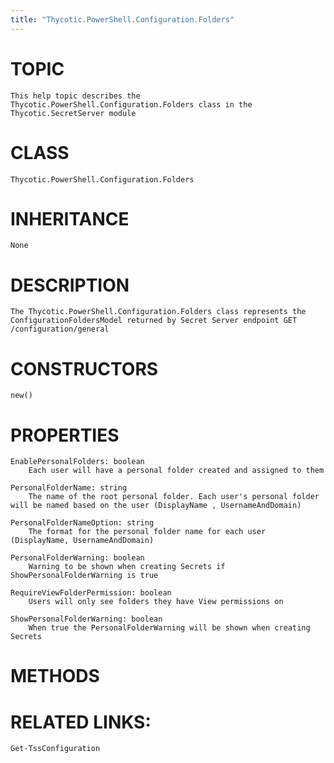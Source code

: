 ```yaml
---
title: "Thycotic.PowerShell.Configuration.Folders"
---
```


# TOPIC
    This help topic describes the Thycotic.PowerShell.Configuration.Folders class in the Thycotic.SecretServer module

# CLASS
    Thycotic.PowerShell.Configuration.Folders

# INHERITANCE
    None

# DESCRIPTION
    The Thycotic.PowerShell.Configuration.Folders class represents the ConfigurationFoldersModel returned by Secret Server endpoint GET /configuration/general

# CONSTRUCTORS
    new()

# PROPERTIES
    EnablePersonalFolders: boolean
        Each user will have a personal folder created and assigned to them

    PersonalFolderName: string
        The name of the root personal folder. Each user's personal folder will be named based on the user (DisplayName , UsernameAndDomain)

    PersonalFolderNameOption: string
        The format for the personal folder name for each user (DisplayName, UsernameAndDomain)

    PersonalFolderWarning: boolean
        Warning to be shown when creating Secrets if ShowPersonalFolderWarning is true

    RequireViewFolderPermission: boolean
        Users will only see folders they have View permissions on

    ShowPersonalFolderWarning: boolean
        When true the PersonalFolderWarning will be shown when creating Secrets

# METHODS

# RELATED LINKS:
    Get-TssConfiguration